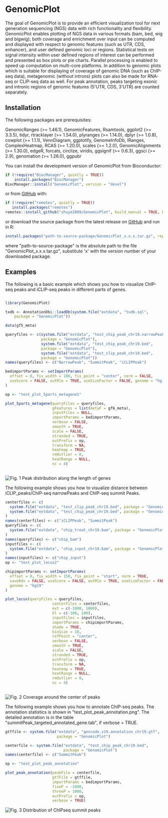 
# GenomicPlot

<!-- badges: start -->
<!-- badges: end -->

The goal of GenomicPlot is to provide an efficient visualization tool for next generation sequencing (NGS) data with rich functionality and flexibility. GenomicPlot enables plotting of NGS data in various formats (bam, bed, wig and bigwig); both coverage and enrichment over input can be computed and displayed with respect to genomic features (such as UTR, CDS, enhancer), and user defined genomic loci or regions. Statistical tests on signal intensity within user defined regions of interest can be performed and presented as box plots or pie charts. Parallel processing is enabled to speed up computation on multi-core platforms. In addition to genomic plots which is suitable for displaying of coverage of genomic DNA (such as ChIP-seq data), metagenomic (without introns) plots can also be made for RNA-seq or CLIP-seq data as well. For peak annotation, peaks targeting exonic and intronic regions of genomic features (5'UTR, CDS, 3'UTR) are counted separately.

## Installation

The following packages are prerequisites: 

GenomicRanges (>= 1.46.1), GenomicFeatures, Rsamtools, ggplot2 (>= 3.3.5), tidyr, rtracklayer (>= 1.54.0), plyranges (>= 1.14.0), dplyr (>= 1.0.8), cowplot (>= 1.1.1), VennDiagram, ggplotify, GenomeInfoDb, IRanges, ComplexHeatmap, RCAS (>= 1.20.0), scales (>= 1.2.0), GenomicAlignments (>= 1.30.0), edgeR, forcats, circlize, viridis, ggsignif (>= 0.6.3), ggsci (>= 2.9), genomation (>= 1.26.0), ggpubr

You can install the development version of GenomicPlot from Bioconductor:

``` r
if (!require("BiocManager", quietly = TRUE))
    install.packages("BiocManager")
BiocManager::install("GenomicPlot", version = "devel")
```
or from [GitHub](https://github.com/shuye2009/GenomicPlot) with:

``` r
if (!require("remotes", quietly = TRUE))
   install.packages("remotes")
remotes::install_github("shuye2009/GenomicPlot", build_manual = TRUE, build_vignettes = TRUE)
```
or download the source package from the latest release on [GitHub](https://github.com/shuye2009/GenomicPlot) and run in R:

``` r
install.packages("path-to-source-package/GenomicPlot_x.x.x.tar.gz", repos = NULL)
```
where "path-to-source-package" is the absolute path to the file "GenomicPlot_x.x.x.tar.gz", substitute 'x' with the version number of your downloaded package.

## Examples

The following is a basic example which shows you how to visualize ChIP-seq peaks and iCLIP-seq peaks in different parts of genes.

``` r

library(GenomicPlot)

txdb <- AnnotationDbi::loadDb(system.file("extdata", "txdb.sql", 
    package = "GenomicPlot"))

data(gf5_meta)

queryfiles <- c(system.file("extdata", "test_chip_peak_chr19.narrowPeak",
                package = "GenomicPlot"),
                system.file("extdata", "test_chip_peak_chr19.bed", 
                package = "GenomicPlot"),
                system.file("extdata", "test_clip_peak_chr19.bed", 
                package = "GenomicPlot"))
names(queryfiles) <- c("NarrowPeak", "SummitPeak", "iCLIPPeak")

bedimportParams <- setImportParams(
  offset = 0, fix_width = 100, fix_point = "center", norm = FALSE,
  useScore = FALSE, outRle = TRUE, useSizeFactor = FALSE, genome = "hg19"
)

op <- "test_plot_5parts_metagene1"

plot_5parts_metagene(queryFiles = queryfiles, 
                     gFeatures = list(metaF = gf6_meta), 
                     inputFiles = NULL, 
                     importParams = bedimportParams,
                     verbose = FALSE, 
                     smooth = TRUE, 
                     scale = FALSE, 
                     stranded = TRUE, 
                     outPrefix = op, 
                     transform = NA, 
                     heatmap = TRUE,
                     rmOutlier = 0, 
                     heatRange = NULL,
                     nc = 4)
                     
```
![Fig. 1 Peak distribution along the length of genes](./tests/test_plot_5parts_metagene1.png)

The following example shows you how to visualize distance between iCLIP_peaks/ChIP-seq narrowPeaks and ChIP-seq summit Peaks.

``` r
centerfiles <- c(
  system.file("extdata", "test_clip_peak_chr19.bed", package = "GenomicPlot"),
  system.file("extdata", "test_chip_peak_chr19.bed", package = "GenomicPlot")
)
names(centerfiles) <- c("iCLIPPeak", "SummitPeak")
queryfiles <- c(
  system.file("extdata", "chip_treat_chr19.bam", package = "GenomicPlot")
)
names(queryfiles) <- c("chip_bam")
inputfiles <- c(
  system.file("extdata", "chip_input_chr19.bam", package = "GenomicPlot")
)
names(inputfiles) <- c("chip_input")
op <- "test_plot_locus2"

chipimportParams <- setImportParams(
  offset = 0, fix_width = 150, fix_point = "start", norm = TRUE, 
  saveRds = FALSE, useScore = FALSE, outRle = TRUE, useSizeFactor = FALSE, 
  genome = "hg19"
)

plot_locus(queryFiles = queryfiles, 
                     centerFiles = centerfiles, 
                     ext = c(-1000, 1000), 
                     hl = c(-100, 100), 
                     inputFiles = inputfiles,                              
                     importParams = chipimportParams, 
                     shade = TRUE, 
                     binSize = 10, 
                     refPoint = "center", 
                     verbose = FALSE, 
                     smooth = TRUE, 
                     scale = FALSE, 
                     stranded = TRUE, 
                     outPrefix = op, 
                     transform = NA, 
                     heatmap = TRUE,
                     heatRange = NULL,
                     rmOutlier = 0, 
                     nc = 4)
                     
```
![Fig. 2 Coverage around the center of peaks](./tests/test_plot_locus2.png)

The following example shows you how to annotate ChIP-seq peaks. The annotation statistics is shown in "test_plot_peak_annotation.png". The detailed annotation is in the table "summitPeak_targeted_annotated_gene.tab", if verbose = TRUE.

``` r
gtffile <- system.file("extdata", "gencode.v19.annotation_chr19.gtf", 
                       package = "GenomicPlot")

centerfile <- system.file("extdata", "test_chip_peak_chr19.bed", 
                          package = "GenomicPlot")
names(centerfile) <- c("SummitPeak")

op <- "test_plot_peak_annotation"

plot_peak_annotation(peakFile = centerfile, 
                     gtfFile = gtffile, 
                     importParams = bedimportParams, 
                     fiveP = -1000, 
                     threeP = 1000, 
                     outPrefix = op, 
                     verbose = TRUE)

```
![Fig. 3 Distribution of ChIPseq summit peaks](./tests/test_plot_peak_annotation1.png)


